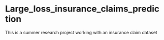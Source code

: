 # Large_loss_insurance_claims_prediction
This is a summer research project working with an insurance claim dataset
